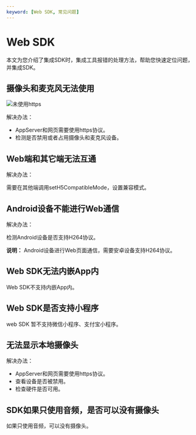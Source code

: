 ```yaml
---
keyword: [Web SDK, 常见问题]
---
```


# Web SDK

本文为您介绍了集成SDK时，集成工具报错的处理方法，帮助您快速定位问题，并集成SDK。

## 摄像头和麦克风无法使用

![未使用https](https://static-aliyun-doc.oss-accelerate.aliyuncs.com/assets/img/zh-CN/6341158951/p63712.jpeg)

解决办法：

-   AppServer和网页需要使用https协议。
-   检测是否禁用或者占用摄像头和麦克风设备。

## Web端和其它端无法互通

解决办法：

需要在其他端调用setH5CompatibleMode，设置兼容模式。

## Android设备不能进行Web通信

解决办法：

检测Android设备是否支持H264协议。

**说明：** Android设备进行Web页面通信，需要安卓设备支持H264协议。

## Web SDK无法内嵌App内

Web SDK不支持内嵌App内。

## Web SDK是否支持小程序

web SDK 暂不支持微信小程序、支付宝小程序。

## 无法显示本地摄像头

解决办法：

-   AppServer和网页需要使用https协议。
-   查看设备是否被禁用。
-   检查硬件是否可用。

## SDK如果只使用音频，是否可以没有摄像头

如果只使用音频，可以没有摄像头。

